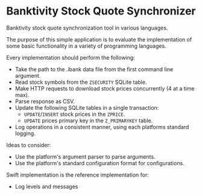 # Banktivity Stock Quote Synchronizer
Banktivity stock quote synchronization tool in various languages.

The purpose of this simple application is to evaluate the implementation of
some basic functionality in a variety of programming languages.

Every implementation should perform the following:
- Take the path to the .ibank data file from the first command line argument.
- Read stock symbols from the `ZSECURITY` SQLite table.
- Make HTTP requests to download stock prices concurrently (4 at a time max).
- Parse response as CSV.
- Update the following SQLite tables in a single transaction:
  - `UPDATE`/`INSERT` stock prices in the `ZPRICE`.
  - `UPDATE` prices primary key in the `Z_PRIMARYKEY` table.
- Log operations in a consistent manner, using each platforms standard logging.

Ideas to consider:
- Use the platform's argument parser to parse arguments.
- Use the platform's standard configuration format for configurations.

Swift implementation is the reference implementation for:
- Log levels and messages

